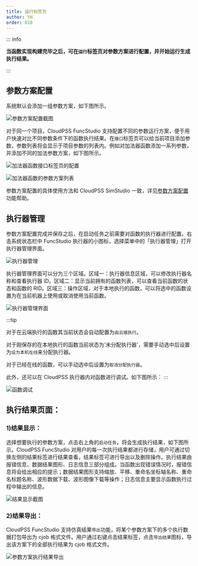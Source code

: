 ```yaml
---
title: 运行标签页
author: YH
order: 610
---
```


::: info

**当函数实现构建完毕之后，可在`运行`标签页对参数方案进行配置，并开始运行生成执行结果。**

:::


## 参数方案配置

系统默认会添加一组参数方案，如下图所示。

![参数方案配置截图](./参数方案配置.png "参数方案配置截图")

对于同一个项目，CloudPSS FuncStudio 支持配置不同的参数运行方案，便于用户快速对比不同参数条件下的函数执行结果。在`接口`标签页可以给当前项目添加参数，参数列表将会显示于项目参数的列表内。例如对加法器函数添加一系列参数，并添加不同的加法参数方案，如下图所示。

![加法器函数接口标签页的配置](./加法器函数接口标签页配置.png "加法器函数接口标签页的配置")

![加法器函数的参数方案列表](./加法器函数的参数方案列表.png "加法器函数的参数方案列表")

参数方案配置的具体使用方法和 CloudPSS SimStudio 一致，详见[参数方案配置](simstudio/../../../../../simstudio/features/Basic/ParameterCal/index.md)功能帮助。

## 执行器管理

参数方案配置完成并保存之后，在启动任务之前需要对函数的执行器进行配置。右击系统状态栏中 FuncStudio 执行器的小图标，选择菜单中的「执行器管理」打开执行器管理界面。

![执行器管理](./执行器管理.png "执行器管理")

执行器管理界面可以分为三个区域。区域一：执行器信息区域，可以修改执行器名称和查看执行器 ID。区域二：显示当前拥有的函数列表，可以查看当前函数的状态和函数的 RID。区域三：操作区域，对于本地执行的函数，可以将选中的函数设置为在当前机器上使用或取消使用当前函数。

![执行器管理界面](./执行器管理界面.png "执行器管理界面")

:::tip

对于在云端执行的函数其当前状态会自动配置为`由云端执行`。

对于刚保存的在本地执行的函数当前状态为'未分配执行器'，需要手动选中后设置为`设为本机在线`来分配执行器。

对于已经在线的函数，可以手动选中后设置为`取消分配执行器`。

此外，还可以在 CloudPSS 执行器内对函数进行调试。如下图所示：
:::

![函数调试](./函数调试.png "函数调试")

## 执行结果页面：

### 1)结果显示：
选择想要执行的参数方案，点击右上角的`启动任务`，将会生成执行结果，如下图所示。CloudPSS FuncStudio 对用户的每一次执行结果都进行存储，用户可通过切换左侧的结果标签进行结果查看，结果标签可进行导出以及删除操作。执行结果由报错信息、数据结果图形、日志信息三部分组成。当函数出现错误情况时，报错信息将会给出相应的提示；数据结果图形支持缩放、平移、重命名坐标轴名称、重命名标题名称、波形数据下载、波形图像下载等操作；日志信息主要显示函数执行过程中输出的信息。

![结果显示截图](./结果显示.png "结果显示截图")

### 2)结果导出：

CloudPSS FuncStudio 支持仿真结果`导出`功能，将某个参数方案下的多个执行数据打包导出为 cjob 格式文件。用户通过右键点击结果标签，点击`导出结果`图标，导出该方案下的全部执行结果为 cjob 格式文件。

![参数方案执行结果导出](./参数方案执行结果导出.png "参数方案执行结果导出")






